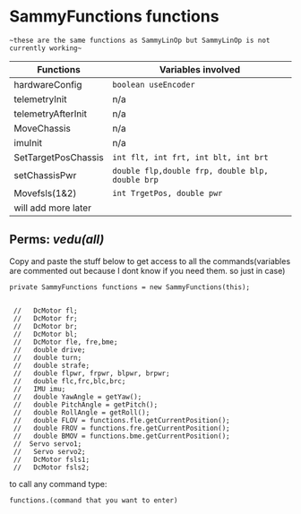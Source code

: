 
# SammyFunctions functions

	~these are the same functions as SammyLinOp but SammyLinOp is not currently working~


| Functions           | Variables involved                              |
|---------------------|-------------------------------------------------|
| hardwareConfig      | `boolean useEncoder`                            |
| telemetryInit       | n/a                                             |
| telemetryAfterInit  | n/a                                             |
| MoveChassis         | n/a                                             |
| imuInit             | n/a                                             |
| SetTargetPosChassis | `int flt, int frt, int blt, int brt`            |
| setChassisPwr       | `double flp,double frp, double blp, double brp` |
| Movefsls(1&2)       | `int TrgetPos, double pwr`                      |
| will add more later |                                                 |




## **Perms**: *vedu(all)*















Copy and paste the stuff below to get access to 
all the commands(variables are commented out because I
dont know if you need them. so just in case)


~~~~~~~~~~~~~~~~~~~~~~~~~~~~~~~~~~~~~~~~~~~~~~~~
private SammyFunctions functions = new SammyFunctions(this);


 //   DcMotor fl;
 //   DcMotor fr;
 //   DcMotor br;
 //   DcMotor bl;
 //   DcMotor fle, fre,bme;
 //   double drive;
 //   double turn;
 //   double strafe;
 //   double flpwr, frpwr, blpwr, brpwr;
 //   double flc,frc,blc,brc;
 //   IMU imu;
 //   double YawAngle = getYaw();
 //   double PitchAngle = getPitch();
 //   double RollAngle = getRoll();
 //   double FLOV = functions.fle.getCurrentPosition();
 //   double FROV = functions.fre.getCurrentPosition();
 //   double BMOV = functions.bme.getCurrentPosition();
 //  Servo servo1;
 //   Servo servo2;
 //   DcMotor fsls1;
 //   DcMotor fsls2;
~~~~~~~~~~~~~~~~~~~~~~~~~~~~~~~~~~~~~~~~~~~~~~~~

to call any command type:

`functions.(command that you want to enter)`